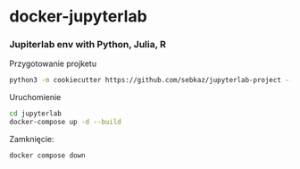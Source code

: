 # docker-jupyterlab

### Jupiterlab env with Python, Julia, R


Przygotowanie projketu
```bash
python3 -m cookiecutter https://github.com/sebkaz/jupyterlab-project --no-input --config-file=jupyterlab_template.yml --overwrite-if-exists
```

Uruchomienie

```bash
cd jupyterlab
docker-compose up -d --build
```

Zamknięcie: 

```bash
docker compose down
```